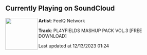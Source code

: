 ## Currently Playing on SoundCloud

[<img align="left" width="100" src="https://i1.sndcdn.com/artworks-ma9BdAALMlMdtI4V-2XnZPA-t500x500.jpg">](https://soundcloud.com/feelqnetwork/pfpack3)

**Artist**: FeelQ Network 

**Track**: PL4YFIELDS MASHUP PACK VOL.3 [FREE DOWNLOAD]

Last updated at 12/13/2023 01:24
